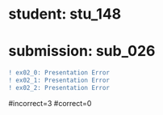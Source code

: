 # student: stu_148
# submission: sub_026

```diff
! ex02_0: Presentation Error
! ex02_1: Presentation Error
! ex02_2: Presentation Error
```
#incorrect=3
#correct=0
